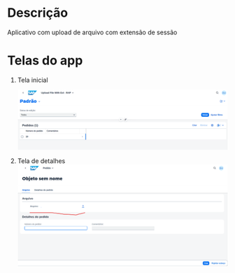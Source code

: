 # Descrição
Aplicativo com upload de arquivo com extensão de sessão

# Telas do app

1. Tela inicial

    ![Início](img/telainicial.png)

2. Tela de detalhes
    ![Detalhes  odata v2](img/detalhes.png)
   
